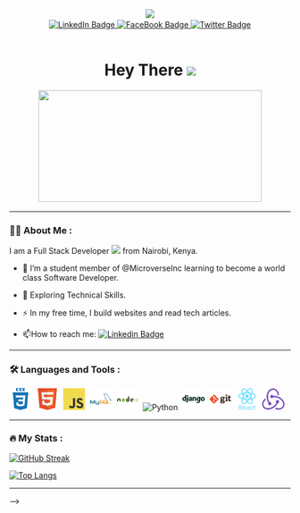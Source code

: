 <div id="header" align="center">
  <img src="https://media.giphy.com/media/M9gbBd9nbDrOTu1Mqx/giphy.gif" width="100"/>
  <div id="badges">
    <a href="https://linkedin.com/in/nduati-kagiri-5414a4225/" target="_blank">
      <img src="https://img.shields.io/badge/LinkedIn-blue?style=for-the-badge&logo=linkedin&logoColor=white" alt="LinkedIn Badge"/>
    </a>
    <a href="https://facebook.com/NduatiKagiri" target="_blank">
      <img src="https://img.shields.io/badge/FaceBook-blue?style=for-the-badge&logo=facebook&logoColor=white" alt="FaceBook Badge"/>
    </a>
    <a href="https://twitter.com/NduatiKagiri" target="_blank">
      <img src="https://img.shields.io/badge/Twitter-blue?style=for-the-badge&logo=twitter&logoColor=white" alt="Twitter Badge"/>
    </a>
  </div>
  <img src="https://komarev.com/ghpvc/?username=NduatiKagiri&style=flat-square&color=blue" alt=""/>
  <h1>
    Hey There
    <img src="https://media.giphy.com/media/hvRJCLFzcasrR4ia7z/giphy.gif" width="20px"/>
  </h1>
</div>
<div align="center">
  <img src="https://media.giphy.com/media/dWesBcTLavkZuG35MI/giphy.gif" width="400" height="200"/>
</div>

---

### :man_technologist: About Me :
I am a Full Stack Developer <img src="https://media.giphy.com/media/WUlplcMpOCEmTGBtBW/giphy.gif" width="30"> from Nairobi, Kenya.
- :telescope: I’m a student member of @MicroverseInc learning to become a world class Software Developer.

- :seedling: Exploring Technical Skills.

- :zap: In my free time, I build websites and read tech articles.

- :mailbox:How to reach me: [![Linkedin Badge](https://img.shields.io/badge/-kakbar-blue?style=flat&logo=Linkedin&logoColor=white)](https://linkedin.com/in/nduati-kagiri-5414a4225/)

---

### :hammer_and_wrench: Languages and Tools :
<div>
  <img src="https://github.com/devicons/devicon/blob/master/icons/css3/css3-plain-wordmark.svg"  title="CSS3" alt="CSS" width="40" height="40"/>&nbsp;
  <img src="https://github.com/devicons/devicon/blob/master/icons/html5/html5-original.svg" title="HTML5" alt="HTML" width="40" height="40"/>&nbsp;
  <img src="https://github.com/devicons/devicon/blob/master/icons/javascript/javascript-original.svg" title="JavaScript" alt="JavaScript" width="40" height="40"/>&nbsp;
  <img src="https://github.com/devicons/devicon/blob/master/icons/mysql/mysql-original-wordmark.svg" title="MySQL"  alt="MySQL" width="40" height="40"/>&nbsp;
  <img src="https://github.com/devicons/devicon/blob/master/icons/nodejs/nodejs-original-wordmark.svg" title="NodeJS" alt="NodeJS" width="40" height="40"/>&nbsp;
  <img src="https://github.com/devicons/devicon/tree/master/icons/python/python-plain-wordmark.svg" title="Python" alt="Python" width="40" height="40"/>&nbsp;
  <img src="https://github.com/devicons/devicon/blob/master/icons/django/django-plain-wordmark.svg" title="Django" alt="Django" width="40" height="40"/>&nbsp;
  <img src="https://github.com/devicons/devicon/blob/master/icons/git/git-original-wordmark.svg" title="Git" **alt="Git" width="40" height="40"/>&nbsp;
  <img src="https://github.com/devicons/devicon/blob/master/icons/react/react-original-wordmark.svg" title="React" alt="React" width="40" height="40"/>&nbsp;
  <img src="https://github.com/devicons/devicon/blob/master/icons/redux/redux-original.svg" title="Redux" alt="Redux " width="40" height="40"/>
</div>

---

### :fire: My Stats :
[![GitHub Streak](http://github-readme-streak-stats.herokuapp.com?user=NduatiKagiri&theme=dark&background=000000)](https://git.io/streak-stats)

[![Top Langs](https://github-readme-stats.vercel.app/api/top-langs/?username=NduatiKagiri&layout=compact&theme=vision-friendly-dark)](https://github.com/anuraghazra/github-readme-stats)

---

<!-- ### :writing_hand: Blog Posts :
<!-- BLOG-POST-LIST:START -->
<!-- BLOG-POST-LIST:END --> -->
